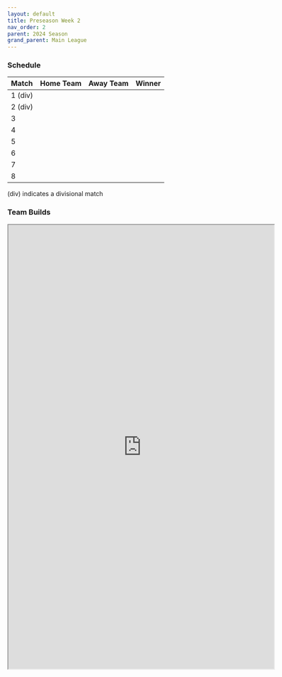 ```yaml
---
layout: default
title: Preseason Week 2
nav_order: 2
parent: 2024 Season
grand_parent: Main League
---
```

### Schedule

| Match   | Home Team | Away Team            | Winner  |
|:--------|:----------|:---------------------|:--------|
| 1 (div) |     |                  |         |
| 2 (div) |         |       |         |
| 3       |       |            |         |
| 4       |      |  |         |
| 5       |   |      |         |
| 6       |     |                 |         |
| 7       |     |               |         |
| 8       |    |               |         |


(div) indicates a divisional match

### Team Builds 

<iframe width=600 height=1000 scrolling="yes" src="https://docs.google.com/document/d/e/2PACX-1vRSpFNl8Gh_GAGY-G3DEOnt7cXdsfX7D9C76em4qopyW4-3r_0yOxIVPfbnT2eIfIBzueLww2oswHDY/pub?embedded=true"></iframe>
